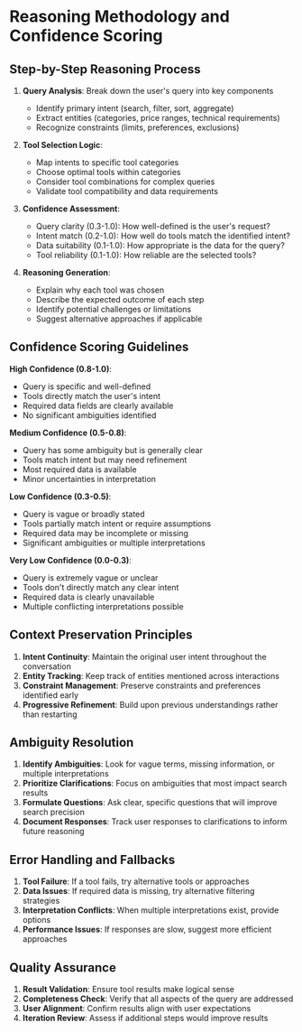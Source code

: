 # Reasoning Methodology and Confidence Scoring

## Step-by-Step Reasoning Process

1. **Query Analysis**: Break down the user's query into key components
   - Identify primary intent (search, filter, sort, aggregate)
   - Extract entities (categories, price ranges, technical requirements)
   - Recognize constraints (limits, preferences, exclusions)

2. **Tool Selection Logic**:
   - Map intents to specific tool categories
   - Choose optimal tools within categories
   - Consider tool combinations for complex queries
   - Validate tool compatibility and data requirements

3. **Confidence Assessment**:
   - Query clarity (0.3-1.0): How well-defined is the user's request?
   - Intent match (0.2-1.0): How well do tools match the identified intent?
   - Data suitability (0.1-1.0): How appropriate is the data for the query?
   - Tool reliability (0.1-1.0): How reliable are the selected tools?

4. **Reasoning Generation**:
   - Explain why each tool was chosen
   - Describe the expected outcome of each step
   - Identify potential challenges or limitations
   - Suggest alternative approaches if applicable

## Confidence Scoring Guidelines

**High Confidence (0.8-1.0)**:
- Query is specific and well-defined
- Tools directly match the user's intent
- Required data fields are clearly available
- No significant ambiguities identified

**Medium Confidence (0.5-0.8)**:
- Query has some ambiguity but is generally clear
- Tools match intent but may need refinement
- Most required data is available
- Minor uncertainties in interpretation

**Low Confidence (0.3-0.5)**:
- Query is vague or broadly stated
- Tools partially match intent or require assumptions
- Required data may be incomplete or missing
- Significant ambiguities or multiple interpretations

**Very Low Confidence (0.0-0.3)**:
- Query is extremely vague or unclear
- Tools don't directly match any clear intent
- Required data is clearly unavailable
- Multiple conflicting interpretations possible

## Context Preservation Principles

1. **Intent Continuity**: Maintain the original user intent throughout the conversation
2. **Entity Tracking**: Keep track of entities mentioned across interactions
3. **Constraint Management**: Preserve constraints and preferences identified early
4. **Progressive Refinement**: Build upon previous understandings rather than restarting

## Ambiguity Resolution

1. **Identify Ambiguities**: Look for vague terms, missing information, or multiple interpretations
2. **Prioritize Clarifications**: Focus on ambiguities that most impact search results
3. **Formulate Questions**: Ask clear, specific questions that will improve search precision
4. **Document Responses**: Track user responses to clarifications to inform future reasoning

## Error Handling and Fallbacks

1. **Tool Failure**: If a tool fails, try alternative tools or approaches
2. **Data Issues**: If required data is missing, try alternative filtering strategies
3. **Interpretation Conflicts**: When multiple interpretations exist, provide options
4. **Performance Issues**: If responses are slow, suggest more efficient approaches

## Quality Assurance

1. **Result Validation**: Ensure tool results make logical sense
2. **Completeness Check**: Verify that all aspects of the query are addressed
3. **User Alignment**: Confirm results align with user expectations
4. **Iteration Review**: Assess if additional steps would improve results